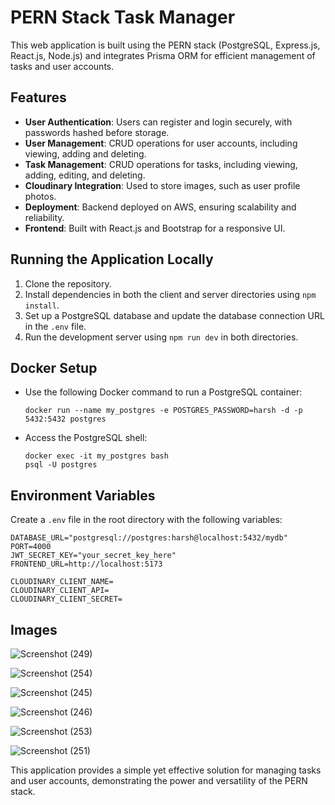 # PERN Stack Task Manager

This web application is built using the PERN stack (PostgreSQL, Express.js, React.js, Node.js) and integrates Prisma ORM for efficient management of tasks and user accounts.

## Features

- **User Authentication**: Users can register and login securely, with passwords hashed before storage.
- **User Management**: CRUD operations for user accounts, including viewing, adding and deleting.
- **Task Management**: CRUD operations for tasks, including viewing, adding, editing, and deleting.
- **Cloudinary Integration**: Used to store images, such as user profile photos.
- **Deployment**: Backend deployed on AWS, ensuring scalability and reliability.
- **Frontend**: Built with React.js and Bootstrap for a responsive UI.

## Running the Application Locally

1. Clone the repository.
2. Install dependencies in both the client and server directories using `npm install`.
3. Set up a PostgreSQL database and update the database connection URL in the `.env` file.
4. Run the development server using `npm run dev` in both directories.

## Docker Setup

- Use the following Docker command to run a PostgreSQL container:
  ```
  docker run --name my_postgres -e POSTGRES_PASSWORD=harsh -d -p 5432:5432 postgres
  ```
- Access the PostgreSQL shell:
  ```
  docker exec -it my_postgres bash
  psql -U postgres
  ```

## Environment Variables

Create a `.env` file in the root directory with the following variables:
  ```
  DATABASE_URL="postgresql://postgres:harsh@localhost:5432/mydb"
  PORT=4000
  JWT_SECRET_KEY="your_secret_key_here"
  FRONTEND_URL=http://localhost:5173

  CLOUDINARY_CLIENT_NAME=
  CLOUDINARY_CLIENT_API=
  CLOUDINARY_CLIENT_SECRET=
  ```


## Images

![Screenshot (249)](https://github.com/Harshsharma836/pern-stack-task-manager/assets/70514943/2a75a4d5-fa99-4e01-8ec6-8b1bddf0c18d)

![Screenshot (254)](https://github.com/Harshsharma836/pern-stack-task-manager/assets/70514943/e1f6d12b-2f39-4c8f-9f75-a98febd12fbd)

![Screenshot (245)](https://github.com/Harshsharma836/pern-stack-task-manager/assets/70514943/e547c361-0ac2-4859-a6c5-32c4bcf71dab)

![Screenshot (246)](https://github.com/Harshsharma836/pern-stack-task-manager/assets/70514943/72796492-7399-4577-937e-8067fbe45b9a)

![Screenshot (253)](https://github.com/Harshsharma836/pern-stack-task-manager/assets/70514943/c4d6a2b7-4780-4137-aaac-6ca871c42fdf)

![Screenshot (251)](https://github.com/Harshsharma836/pern-stack-task-manager/assets/70514943/3777c57b-e5b0-4d1c-a202-cb3d2e25b365)

This application provides a simple yet effective solution for managing tasks and user accounts, demonstrating the power and versatility of the PERN stack.
